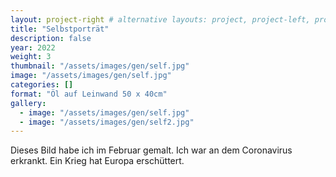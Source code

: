 ```yaml
---
layout: project-right # alternative layouts: project, project-left, project-right, project-top
title: "Selbstporträt"
description: false
year: 2022
weight: 3
thumbnail: "/assets/images/gen/self.jpg"
image: "/assets/images/gen/self.jpg"
categories: []
format: "Öl auf Leinwand 50 x 40cm"
gallery:
  - image: "/assets/images/gen/self.jpg"
  - image: "/assets/images/gen/self2.jpg"
---
```


Dieses Bild habe ich im Februar gemalt. Ich war an dem Coronavirus erkrankt. Ein Krieg hat Europa erschüttert.